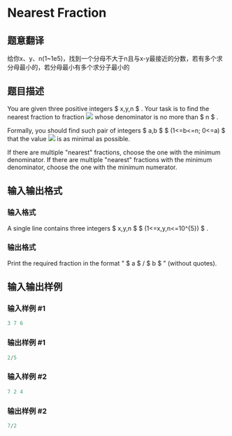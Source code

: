 # Nearest Fraction

## 题意翻译

给你x、y、n(1~1e5)，找到一个分母不大于n且与x-y最接近的分数，若有多个求分母最小的，若分母最小有多个求分子最小的

## 题目描述

You are given three positive integers $ x,y,n $ . Your task is to find the nearest fraction to fraction ![](https://cdn.luogu.com.cn/upload/vjudge_pic/CF281B/4ac5ad94fb5392cd96ac09e5b84eb06e8c8a0edb.png) whose denominator is no more than $ n $ .

Formally, you should find such pair of integers $ a,b $ $ (1<=b<=n; 0<=a) $ that the value ![](https://cdn.luogu.com.cn/upload/vjudge_pic/CF281B/c829c21e70460346cb0c98e0e40815418eed87ca.png) is as minimal as possible.

If there are multiple "nearest" fractions, choose the one with the minimum denominator. If there are multiple "nearest" fractions with the minimum denominator, choose the one with the minimum numerator.

## 输入输出格式

### 输入格式

A single line contains three integers $ x,y,n $ $ (1<=x,y,n<=10^{5}) $ .

### 输出格式

Print the required fraction in the format " $ a $ / $ b $ " (without quotes).

## 输入输出样例

### 输入样例 #1

```cpp
3 7 6

```
### 输出样例 #1

```cpp
2/5

```
### 输入样例 #2

```cpp
7 2 4

```
### 输出样例 #2

```cpp
7/2

```
